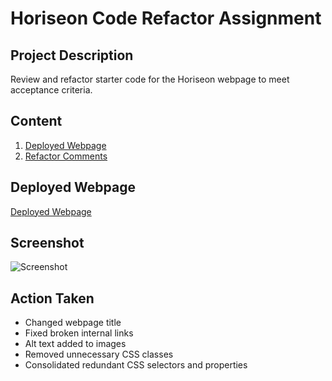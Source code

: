 # Horiseon Code Refactor Assignment

## Project Description

Review and refactor starter code for the Horiseon webpage to meet acceptance criteria. 

## Content 

1. [Deployed Webpage](#deployed-webpage)
2. [Refactor Comments](#refactor-comments)

## Deployed Webpage

[Deployed Webpage](http://127.0.0.1:5500/Moddy-1-Chal/index.html)

## Screenshot

![Screenshot](./assets/images/Horiseon%20Page%20SS.png)

## Action Taken

* Changed webpage title
* Fixed broken internal links
* Alt text added to images
* Removed unnecessary CSS classes
* Consolidated redundant CSS selectors and properties


